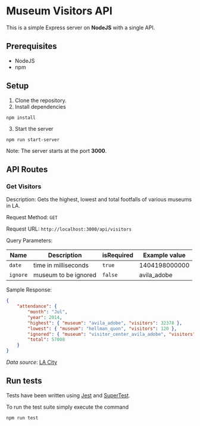 # Museum Visitors API
This is a simple Express server on **NodeJS** with a single API.

## Prerequisites
- NodeJS
- npm

## Setup
1. Clone the repository.
2. Install dependencies
```
npm install
```
3. Start the server
```
npm run start-server
```
Note: The server starts at the port **3000**.

## API Routes
### Get Visitors
Description: Gets the highest, lowest and total footfalls of various museums in LA. 

Request Method: `GET`

Request URL: `http://localhost:3000/api/visitors`

Query Parameters:

| Name  | Description | isRequired | Example value |
| ------------- | ------------- | ------------- | ------------- |
| `date`  | time in milliseconds  | `true` | 1404198000000 |
| `ignore`  | museum to be ignored  | `false` | avila_adobe |

Sample Response: 
```json
{
    "attendance": {
        "month": "Jul",
        "year": 2014,
        "highest": { "museum": "avila_adobe", "visitors": 32378 },
        "lowest": { "museum": "hellman_quon", "visitors": 120 },
        "ignored": { "museum": "visitor_center_avila_adobe", "visitors": 3527 },
        "total": 57008
    }
}
``` 
*Data source*: [LA City](https://data.lacity.org/Arts-Culture/Museum-Visitors/trxm-jn3c)              

## Run tests
Tests have been written using [Jest](https://www.npmjs.com/package/jest) and [SuperTest](https://www.npmjs.com/package/supertest).

To run the test suite simply execute the command
```
npm run test
```


